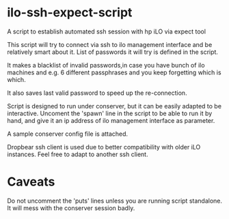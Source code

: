 # ilo-ssh-expect-script
A script to establish automated ssh session with hp iLO via expect tool

This script will try to connect via ssh to ilo management interface and be relatively smart about it.  List of passwords it will try is defined in the script.

It makes a blacklist of invalid passwords,in case you have bunch of ilo machines and e.g. 6 different passphrases and you keep forgetting which is which.

It also saves last valid password to speed up the re-connection.

Script is designed to run under conserver, but it can be easily adapted to be interactive. Uncoment the 'spawn' line in the script to be able to run it by hand, and give it an ip address of ilo management interface as parameter.

A sample conserver config file is attached.



Dropbear ssh client is used due to better compatibility with older iLO instances. Feel free to adapt to another ssh client.


# Caveats
Do not uncomment the 'puts' lines unless you are running script standalone. It will mess with the conserver session badly.
